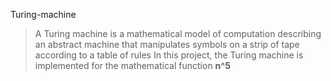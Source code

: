 Turing-machine

> A Turing machine is a mathematical model of computation describing an abstract machine 
that manipulates symbols on a strip of tape according to a table of rules
In this project, the Turing machine is implemented for the mathematical function **n^5**
